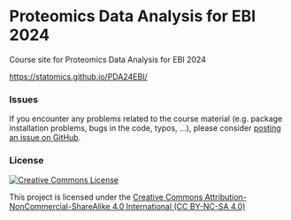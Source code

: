 #  Proteomics Data Analysis for EBI 2024


Course site for Proteomics Data Analysis for EBI 2024

https://statomics.github.io/PDA24EBI/


### Issues

If you encounter any problems related to the course material (e.g. package installation problems, bugs in the code, typos, ...), please consider [posting an issue on GitHub](https://github.com/statOmics/PDA24EBI/issues).



### License

<a rel="license" href="https://creativecommons.org/licenses/by-nc-sa/4.0"><img alt="Creative Commons License" style="border-width:0" src="https://i.creativecommons.org/l/by-nc-sa/4.0/88x31.png" /></a>

This project is licensed under the [Creative Commons Attribution-NonCommercial-ShareAlike 4.0 International (CC BY-NC-SA 4.0)](https://creativecommons.org/licenses/by-nc-sa/4.0)


